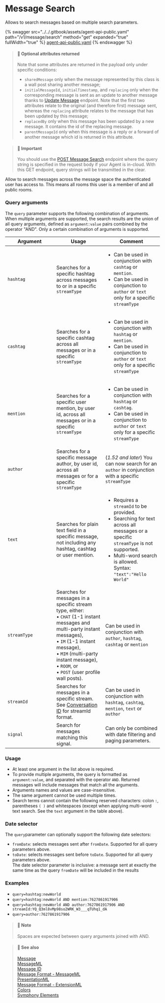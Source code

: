 # Message Search

Allows to search messages based on multiple search parameters.

{% swagger src="../../.gitbook/assets/agent-api-public.yaml" path="/v1/message/search" method="get" expanded="true" fullWidth="true" %}
[agent-api-public.yaml](../../.gitbook/assets/agent-api-public.yaml)
{% endswagger %}

> #### 📘 Optional attributes returned
>
> Note that some attributes are returned in the payload only under specific conditions:
>
> * `sharedMessage` only when the message represented by this class is a wall post sharing another message;
> * `initialMessageId`, `initialTimestamp`, and `replacing` only when the corresponding message is sent as an update to another message thanks to [Update Message](update-message-v4.md) endpoint. Note that the first two attributes relate to the original (and therefore first) message sent, whereas the `replacing` attribute relates to the message that has been updated by this message;
> * `replacedBy` only when this message has been updated by a new message. It contains the id of the replacing message.
> * `parentMessageId` only when this message is a reply or a forward of another message which id is returned in this attribute.

> #### 🚧 Important
>
> You should use the [POST Message Search](message-search-get.md) endpoint where the query string is specified in the request body if your Agent is in-cloud. With this GET endpoint, query strings will be transmitted in the clear.

Allow to search messages across the message space the authenticated user has access to. This means all rooms this user is a member of and all public rooms.

### Query arguments

The `query` parameter supports the following combination of arguments. When multiple arguments are supported, the search results are the union of all query arguments, defined as `argument:value` pairs combined by the operator "AND". Only a certain combination of arguments is supported.

<table><thead><tr><th width="143">Argument</th><th>Usage</th><th>Comment</th></tr></thead><tbody><tr><td><code>hashtag</code></td><td>Searches for a specific hashtag across messages to or in a specific <code>streamType</code></td><td><ul><li>Can be used in conjunction with <code>cashtag</code> or <code>mention</code>.</li><li>Can be used in conjunction to <code>author</code> or <code>text</code> only for a specific <code>streamType</code></li></ul></td></tr><tr><td><code>cashtag</code></td><td>Searches for a specific cashtag across all messages or in a specific <code>streamType</code></td><td><ul><li>Can be used in conjunction with <code>hashtag</code> or <code>mention</code>.</li><li>Can be used in conjunction to <code>author</code> or <code>text</code> only for a specific <code>streamType</code></li></ul></td></tr><tr><td><code>mention</code></td><td>Searches for a specific user mention, by user id, across all messages or in a specific <code>streamType</code></td><td><ul><li>Can be used in conjunction with <code>hashtag</code> or <code>cashtag</code>.</li><li>Can be used in conjunction to <code>author</code> or <code>text</code> only for a specific <code>streamType</code></li></ul></td></tr><tr><td><code>author</code></td><td>Searches for a specific message author, by user id, across all messages or for a specific <code>streamType</code></td><td>(<em>1.52 and later</em>) You can now search for an <code>author</code> in conjunction with a specific <code>streamType</code></td></tr><tr><td><code>text</code></td><td>Searches for plain text field in a specific message, not including any hashtag, cashtag or user mention.</td><td><ul><li>Requires a <code>streamId</code> to be provided.</li><li>Searching for text across all messages or a specific <code>streamType</code> is not supported.</li><li>Multi-word search is allowed.<br>Syntax: <code>"text":"Hello World"</code></li></ul></td></tr><tr><td><code>streamType</code></td><td>Searches for messages in a specific stream type, either:<br>• <code>CHAT</code> (1-1 instant messages and multi-party instant messages),<br>• <code>IM</code> (1-1 instant message),<br>• <code>MIM</code> (multi-party instant message),<br>• <code>ROOM</code>, or<br>• <code>POST</code> (user profile wall posts).</td><td>Can be used in conjunction with <code>author</code>, <code>hashtag</code>, <code>cashtag</code> or <code>mention</code></td></tr><tr><td><code>streamId</code></td><td>Searches for messages in a specific stream. See <a href="doc:room-id">Conversation ID</a> for streamId format.</td><td>Can be used in conjunction with <code>hashtag</code>, <code>cashtag</code>, <code>mention</code>, <code>text</code> or <code>author</code></td></tr><tr><td><code>signal</code></td><td>Search for messages matching this signal.</td><td>Can only be combined with date filtering and paging parameters.</td></tr></tbody></table>

### Usage

* At least one argument in the list above is required.
* To provide multiple arguments, the query is formatted as `argument:value`, and separated with the operator `AND`. Returned messages will include messages that match all the arguments.
* Arguments names and values are case-insensitive.
* The same argument cannot be used multiple times.
* Search terms cannot contain the following reserved characters: colon `:`, parentheses `( )` and whitespaces (except when applying multi-word text search. See the `text` argument in the table above).

### Date selector

The `query`parameter can optionally support the following date selectors:

* `fromDate`: selects messages sent after `fromDate`. Supported for all query parameters above.
* `toDate`: selects messages sent before `toDate`. Supported for all query parameters above.\
  The date selector parameter is inclusive: a message sent at exactly the same time as the query `fromDate` will be included in the results

### Examples

* `query=hashtag:newWorld`
* `query=hashtag:newWorld AND mention:7627861917906`
* `query=hashtag:newWorld AND author:7627861917906 AND streamId:YQ_Q3ml8vMp98so2WRK_W3___qTUhq1_dA`
* `query=author:7627861917906`

> #### 📘 Note
>
> Spaces are expected between query arguments joined with AND.

> #### 📘 See also
>
> [Message](https://docs.developers.symphony.com/building-bots-on-symphony/messages)\
> [MessageML](https://docs.developers.symphony.com/building-bots-on-symphony/messages/overview-of-messageml)\
> [Message ID](https://docs.developers.symphony.com/building-bots-on-symphony/messages/overview-of-messageml#message-identifiers)\
> [Message Format - MessageML](https://docs.developers.symphony.com/building-bots-on-symphony/messages/overview-of-messageml/message-format-messageml)\
> [PresentationML](https://docs.developers.symphony.com/building-bots-on-symphony/messages/overview-of-presentationml)\
> [Message Format - ExtensionML](https://docs.developers.symphony.com/building-extension-applications-on-symphony/overview-of-extension-api/extension-api-services/entity-service/message-format-extensionml)\
> [Colors](https://docs.developers.symphony.com/developer-tools/developer-tools/ui-style-guide/colors)\
> [Symphony Elements](https://docs.developers.symphony.com/building-bots-on-symphony/symphony-elements)
